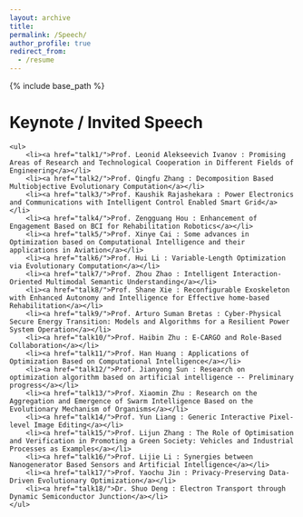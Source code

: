```yaml
---
layout: archive
title: 
permalink: /Speech/
author_profile: true
redirect_from:
  - /resume
---
```


{% include base_path %}
<div class="speech-container">
    <h1>Keynote / Invited Speech</h1>

    <ul>
        <li><a href="talk1/">Prof. Leonid Alekseevich Ivanov : Promising Areas of Research and Technological Cooperation in Different Fields of Engineering</a></li>
        <li><a href="talk2/">Prof. Qingfu Zhang : Decomposition Based Multiobjective Evolutionary Computation</a></li>
        <li><a href="talk3/">Prof. Kaushik Rajashekara : Power Electronics and Communications with Intelligent Control Enabled Smart Grid</a></li>
        <li><a href="talk4/">Prof. Zengguang Hou : Enhancement of Engagement Based on BCI for Rehabilitation Robotics</a></li>
        <li><a href="talk5/">Prof. Xinye Cai : Some advances in Optimization based on Computational Intelligence and their applications in Aviation</a></li>
        <li><a href="talk6/">Prof. Hui Li : Variable-Length Optimization via Evolutionary Computation</a></li>
        <li><a href="talk7/">Prof. Zhou Zhao : Intelligent Interaction-Oriented Multimodal Semantic Understanding</a></li>
        <li><a href="talk8/">Prof. Shane Xie : Reconfigurable Exoskeleton with Enhanced Autonomy and Intelligence for Effective home-based Rehabilitation</a></li>
        <li><a href="talk9/">Prof. Arturo Suman Bretas : Cyber-Physical Secure Energy Transition: Models and Algorithms for a Resilient Power System Operation</a></li>
        <li><a href="talk10/">Prof. Haibin Zhu : E-CARGO and Role-Based Collaboration</a></li>
        <li><a href="talk11/">Prof. Han Huang : Applications of Optimization Based on Computational Intelligence</a></li>
        <li><a href="talk12/">Prof. Jianyong Sun : Research on optimization algorithm based on artificial intelligence -- Preliminary progress</a></li>
        <li><a href="talk13/">Prof. Xiaomin Zhu : Research on the Aggregation and Emergence of Swarm Intelligence Based on the Evolutionary Mechanism of Organisms</a></li>
        <li><a href="talk14/">Prof. Yun Liang : Generic Interactive Pixel-level Image Editing</a></li>
        <li><a href="talk15/">Prof. Lijun Zhang : The Role of Optimisation and Verification in Promoting a Green Society: Vehicles and Industrial Processes as Examples</a></li>
        <li><a href="talk16/">Prof. Lijie Li : Synergies between Nanogenerator Based Sensors and Artificial Intelligence</a></li>
        <li><a href="talk17/">Prof. Yaochu Jin : Privacy-Preserving Data-Driven Evolutionary Optimization</a></li>
        <li><a href="talk18/">Dr. Shuo Deng : Electron Transport through Dynamic Semiconductor Junction</a></li>
    </ul>
</div>
